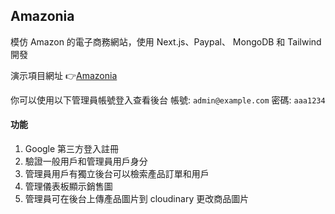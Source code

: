 ## Amazonia

模仿 Amazon 的電子商務網站，使用 Next.js、Paypal、 MongoDB 和 Tailwind 開發

演示項目網址 👉[Amazonia](https://amazonia.vercel.app 'Amazonia')

你可以使用以下管理員帳號登入查看後台
帳號: `admin@example.com`
密碼: `aaa1234`

#### 功能

1. Google 第三方登入註冊
2. 驗證一般用戶和管理員用戶身分
3. 管理員用戶有獨立後台可以檢索產品訂單和用戶
4. 管理儀表板顯示銷售圖
5. 管理員可在後台上傳產品圖片到 cloudinary 更改商品圖片
